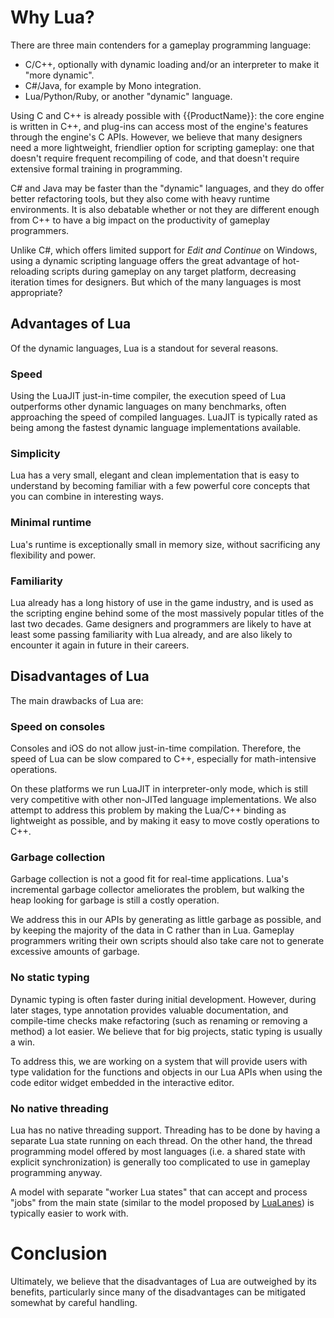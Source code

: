 # Why Lua?

There are three main contenders for a gameplay programming language:

*	C/C++, optionally with dynamic loading and/or an interpreter to make it "more dynamic".
*	C#/Java, for example by Mono integration.
*	Lua/Python/Ruby, or another "dynamic" language.

Using C and C++ is already possible with {{ProductName}}: the core engine is written in C++, and plug-ins can access most of the engine's features through the engine's C APIs. However, we believe that many designers need a more lightweight, friendlier option for scripting gameplay: one that doesn't require frequent recompiling of code, and that doesn't require extensive formal training in programming.

C# and Java may be faster than the "dynamic" languages, and they do offer better refactoring tools, but they also come with heavy runtime environments. It is also debatable whether or not they are different enough from C++ to have a big impact on the productivity of gameplay programmers.

Unlike C#, which offers limited support for *Edit and Continue* on Windows, using a dynamic scripting language offers the great advantage of hot-reloading scripts during gameplay on any target platform, decreasing iteration times for designers. But which of the many languages is most appropriate?

## Advantages of Lua

Of the dynamic languages, Lua is a standout for several reasons.

### Speed
Using the LuaJIT just-in-time compiler, the execution speed of Lua outperforms other dynamic languages on many benchmarks, often approaching the speed of compiled languages. LuaJIT is typically rated as being among the fastest dynamic language implementations available.

### Simplicity
Lua has a very small, elegant and clean implementation that is easy to understand by becoming familiar with a few powerful core concepts that you can combine in interesting ways.

### Minimal runtime
Lua's runtime is exceptionally small in memory size, without sacrificing any flexibility and power.

### Familiarity
Lua already has a long history of use in the game industry, and is used as the scripting engine behind some of the most massively popular titles of the last two decades. Game designers and programmers are likely to have at least some passing familiarity with Lua already, and are also likely to encounter it again in future in their careers.

## Disadvantages of Lua

The main drawbacks of Lua are:

### Speed on consoles
Consoles and iOS do not allow just-in-time compilation. Therefore, the speed of Lua can be slow compared to C++, especially for math-intensive operations.

On these platforms we run LuaJIT in interpreter-only mode, which is still very competitive with other non-JITed language implementations. We also attempt to address this problem by making the Lua/C++ binding as lightweight as possible, and by making it easy to move costly operations to C++.

### Garbage collection
Garbage collection is not a good fit for real-time applications. Lua's incremental garbage collector ameliorates the problem, but walking the heap looking for garbage is still a costly operation.

We address this in our APIs by generating as little garbage as possible, and by keeping the majority of the data in C rather than in Lua. Gameplay programmers writing their own scripts should also take care not to generate excessive amounts of garbage. <!-- TODO: See also Optimizing memory usage and performance. -->

### No static typing
Dynamic typing is often faster during initial development. However, during later stages, type annotation provides valuable documentation, and compile-time checks make refactoring (such as renaming or removing a method) a lot easier. We believe that for big projects, static typing is usually a win.

To address this, we are working on a system that will provide users with type validation for the functions and objects in our Lua APIs when using the code editor widget embedded in the interactive editor.

### No native threading
Lua has no native threading support. Threading has to be done by having a separate Lua state running on each thread. On the other hand, the thread programming model offered by most languages (i.e. a shared state with explicit synchronization) is generally too complicated to use in gameplay programming anyway.

A model with separate "worker Lua states" that can accept and process "jobs" from the main state (similar to the model proposed by [LuaLanes](http://cmr.github.io/lanes/)) is typically easier to work with.

# Conclusion

Ultimately, we believe that the disadvantages of Lua are outweighed by its benefits, particularly since many of the disadvantages can be mitigated somewhat by careful handling.
